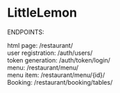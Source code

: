 # LittleLemon

ENDPOINTS:

html page: /restaurant/  <br>
user registration: /auth/users/  <br>
token generation: /auth/token/login/  <br>
menu: /restaurant/menu/  <br>
menu item: /restaurant/menu/{id}/  <br>
Booking: /restaurant/booking/tables/  
